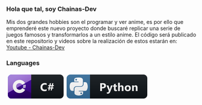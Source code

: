 ### Hola que tal, soy Chainas-Dev
Mis dos grandes hobbies son el programar y ver anime, es por ello que emprenderé este nuevo proyecto donde buscaré replicar una serie de juegos famosos y transformarlos a un estilo anime. El código será publicado en este repositorio y videos sobre la realización de estos estarán en: [Youtube - Chainas-Dev](https://www.youtube.com/channel/UCWpdoxZYg19EBt00DU1qazA)

### Languages
<p align="left">
 <img src="https://raw.githubusercontent.com/8bithemant/8bithemant/master/svg/dev/languages/csharp.svg"alt="Twitter" style="vertical-align:top; margin:4px"><img src="https://raw.githubusercontent.com/8bithemant/8bithemant/master/svg/dev/languages/python.svg" alt="Twitter" style="vertical-align:top; margin:4px">
</p>
